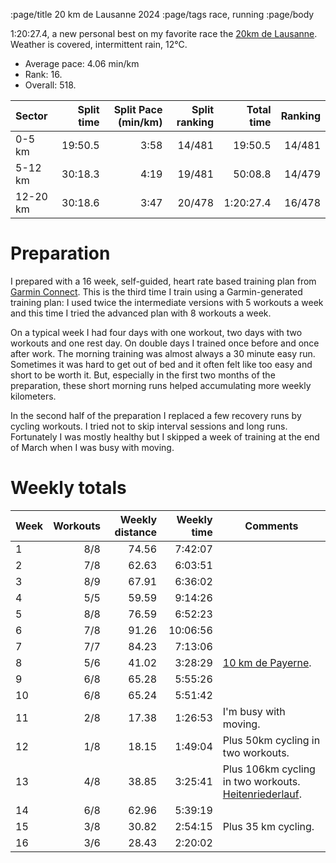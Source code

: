 :page/title 20 km de Lausanne 2024
:page/tags race, running
:page/body

1:20:27.4, a new personal best on my favorite race the [20km de Lausanne](https://20km.ch).  Weather is covered, intermittent rain, 12°C.

* Average pace: 4.06 min/km
* Rank: 16.
* Overall: 518.

| Sector         | Split time | Split Pace (min/km)  | Split ranking | Total time | Ranking
| :------------- | ---------: | -------------------: | ------------: | ---------: | ------:
| 0-5 km         | 19:50.5    | 3:58                 | 14/481        | 19:50.5    | 14/481
| 5-12 km        | 30:18.3    | 4:19                 | 19/481        | 50:08.8    | 14/479
| 12-20 km       | 30:18.6    | 3:47                 | 20/478        | 1:20:27.4  | 16/478

# Preparation

I prepared with a 16 week, self-guided, heart rate based training plan from
[Garmin Connect](https://connect.garmin.com).  This is the third time I train
using a Garmin-generated training plan: I used twice the intermediate versions
with 5 workouts a week and this time I tried the advanced plan with 8 workouts
a week.

On a typical week I had four days with one workout, two days with two workouts
and one rest day.  On double days I trained once before and once after work.
The morning training was almost always a 30 minute easy run.  Sometimes it was
hard to get out of bed and it often felt like too easy and short to be worth
it.  But, especially in the first two months of the preparation, these short
morning runs helped accumulating more weekly kilometers.

In the second half of the preparation I replaced a few recovery runs by cycling
workouts.  I tried not to skip interval sessions and long runs.  Fortunately I
was mostly healthy but I skipped a week of training at the end of March when I
was busy with moving.

# Weekly totals

| Week | Workouts | Weekly distance | Weekly time | Comments
| ---- | -------: | --------------: | ----------: | --------
| 1    | 8/8      | 74.56           |  7:42:07    |
| 2    | 7/8      | 62.63           |  6:03:51    |
| 3    | 8/9      | 67.91           |  6:36:02    |
| 4    | 5/5      | 59.59           |  9:14:26    |
| 5    | 8/8      | 76.59           |  6:52:23    |
| 6    | 7/8      | 91.26           | 10:06:56    |
| 7    | 7/7      | 84.23           |  7:13:06    |
| 8    | 5/6      | 41.02           |  3:28:29    | [10 km de Payerne](2024-03-03-10km-de-Payerne-2024.md).
| 9    | 6/8      | 65.28           |  5:55:26    |
| 10   | 6/8      | 65.24           |  5:51:42    |
| 11   | 2/8      | 17.38           |  1:26:53    | I'm busy with moving.
| 12   | 1/8      | 18.15           |  1:49:04    | Plus 50km cycling in two workouts.
| 13   | 4/8      | 38.85           |  3:25:41    | Plus 106km cycling in two workouts. [Heitenriederlauf](2024-04-06-Heitenriederlauf-2024.md).
| 14   | 6/8      | 62.96           |  5:39:19    |
| 15   | 3/8      | 30.82           |  2:54:15    | Plus 35 km cycling.
| 16   | 3/6      | 28.43           |  2:20:02    |

